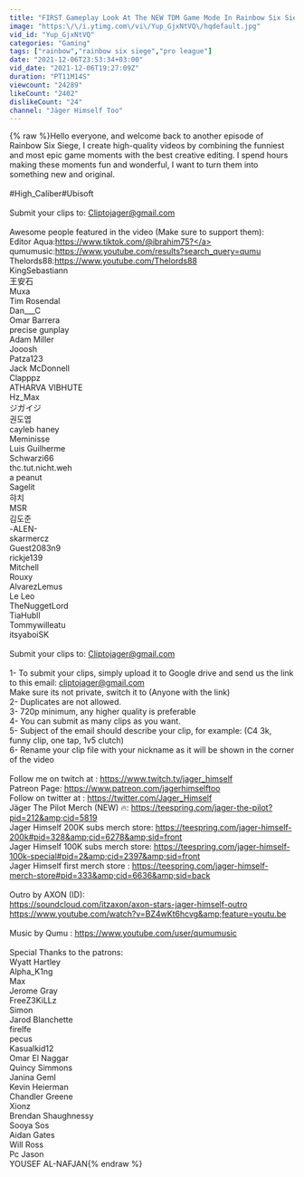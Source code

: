 ```yaml
---
title: "FIRST Gameplay Look At The NEW TDM Game Mode In Rainbow Six Siege"
image: "https:\/\/i.ytimg.com\/vi\/Yup_GjxNtVQ\/hqdefault.jpg"
vid_id: "Yup_GjxNtVQ"
categories: "Gaming"
tags: ["rainbow","rainbow six siege","pro league"]
date: "2021-12-06T23:53:34+03:00"
vid_date: "2021-12-06T19:27:09Z"
duration: "PT11M14S"
viewcount: "24289"
likeCount: "2402"
dislikeCount: "24"
channel: "Jäger Himself Too"
---
```

{% raw %}Hello everyone, and welcome back to another episode of Rainbow Six Siege, I create high-quality videos by combining the funniest and most epic game moments with the best creative editing. I spend hours making these moments fun and wonderful, I want to turn them into something new and original.<br /><br />#High_Caliber ​​​​​​#Ubisoft<br /><br />Submit your clips to:  Cliptojager@gmail.com<br /><br />Awesome people featured in the video (Make sure to support them):<br />Editor Aqua:<a rel="nofollow" target="blank" href="https://www.tiktok.com/@ibrahim75?">https://www.tiktok.com/@ibrahim75?</a><br />qumumusic:<a rel="nofollow" target="blank" href="https://www.youtube.com/results?search_query=qumu">https://www.youtube.com/results?search_query=qumu</a><br />Thelords88:<a rel="nofollow" target="blank" href="https://www.youtube.com/Thelords88">https://www.youtube.com/Thelords88</a><br />KingSebastiann<br />王安石<br />Muxa<br />Tim Rosendal<br />Dan___C<br />Omar Barrera<br />precise gunplay<br />Adam Miller<br />Jooosh<br />Patza123<br />Jack McDonnell<br />Clapppz<br />ATHARVA VIBHUTE<br />Hz_Max<br />ジガイジ<br />권도엽<br />cayleb haney<br />Meminisse<br />Luis Guilherme<br />Schwarzi66<br />thc.tut.nicht.weh<br />a peanut<br />Sagelit<br />햐치<br />MSR<br />김도준<br />-ALEN-<br />skarmercz<br />Guest2083n9<br />rickje139<br />Mitchell<br />Rouxy<br />AlvarezLemus<br />Le Leo<br />TheNuggetLord<br />TiaHubll<br />Tommywilleatu<br />itsyaboiSK<br /><br />Submit your clips to:  Cliptojager@gmail.com<br /><br />1- To submit your clips, simply upload it to Google drive and send us the link to this email: cliptojager@gmail.com<br />Make sure its not private, switch it to (Anyone with the link)<br />2- Duplicates are not allowed.<br />3- 720p minimum, any higher quality is preferable<br />4- You can submit as many clips as you want.<br />5- Subject of the email should describe your clip, for example: (C4 3k, funny clip, one tap, 1v5 clutch)<br />6- Rename your clip file with your nickname as it will be shown in the corner of the video<br /><br />Follow me on twitch at : <a rel="nofollow" target="blank" href="https://www.twitch.tv/jager_himself">https://www.twitch.tv/jager_himself</a><br />Patreon Page: <a rel="nofollow" target="blank" href="https://www.patreon.com/jagerhimselftoo">https://www.patreon.com/jagerhimselftoo</a><br />Follow on twitter at : <a rel="nofollow" target="blank" href="https://twitter.com/Jager_Himself">https://twitter.com/Jager_Himself</a><br />Jäger The Pilot Merch (NEW) 🔥: <a rel="nofollow" target="blank" href="https://teespring.com/jager-the-pilot?pid=212&amp;cid=5819">https://teespring.com/jager-the-pilot?pid=212&amp;cid=5819</a><br />Jager Himself 200K subs merch store: <a rel="nofollow" target="blank" href="https://teespring.com/jager-himself-200k#pid=328&amp;cid=6278&amp;sid=front">https://teespring.com/jager-himself-200k#pid=328&amp;cid=6278&amp;sid=front</a><br />Jager Himself 100K subs merch store: <a rel="nofollow" target="blank" href="https://teespring.com/jager-himself-100k-special#pid=2&amp;cid=2397&amp;sid=front">https://teespring.com/jager-himself-100k-special#pid=2&amp;cid=2397&amp;sid=front</a><br />Jager Himself first merch store : <a rel="nofollow" target="blank" href="https://teespring.com/jager-himself-merch-store#pid=333&amp;cid=6636&amp;sid=back">https://teespring.com/jager-himself-merch-store#pid=333&amp;cid=6636&amp;sid=back</a><br /><br />Outro by AXON (ID): <br /><a rel="nofollow" target="blank" href="https://soundcloud.com/itzaxon/axon-stars-jager-himself-outro">https://soundcloud.com/itzaxon/axon-stars-jager-himself-outro</a><br /><a rel="nofollow" target="blank" href="https://www.youtube.com/watch?v=BZ4wKt6hcvg&amp;feature=youtu.be">https://www.youtube.com/watch?v=BZ4wKt6hcvg&amp;feature=youtu.be</a><br /><br />Music by Qumu : <a rel="nofollow" target="blank" href="https://www.youtube.com/user/qumumusic">https://www.youtube.com/user/qumumusic</a><br /><br />Special Thanks to the patrons: <br />Wyatt Hartley<br />Alpha_K1ng <br />Max <br />Jerome Gray <br />FreeZ3KiLLz <br />Simon <br />Jarod Blanchette <br />firelfe <br />pecus <br />Kasualkid12 <br />Omar El Naggar<br />Quincy Simmons<br />Janina Geml<br />Kevin Heierman<br />Chandler Greene<br />Xionz <br />Brendan Shaughnessy<br />Sooya Sos<br />Aidan Gates<br />Will Ross<br />Pc Jason<br />YOUSEF AL-NAFJAN{% endraw %}
